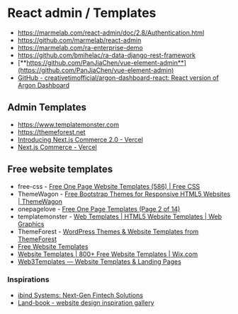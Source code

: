 # React admin / Templates

- https://marmelab.com/react-admin/doc/2.8/Authentication.html
- https://github.com/marmelab/react-admin
- https://marmelab.com/ra-enterprise-demo
- https://github.com/bmihelac/ra-data-django-rest-framework
- [**https://github.com/PanJiaChen/vue-element-admin**](https://github.com/PanJiaChen/vue-element-admin)
- [GitHub - creativetimofficial/argon-dashboard-react: React version of Argon Dashboard](https://github.com/creativetimofficial/argon-dashboard-react)

## Admin Templates

- https://www.templatemonster.com
- https://themeforest.net
- [Introducing Next.js Commerce 2.0 - Vercel](https://vercel.com/blog/introducing-next-js-commerce-2-0)
- [Next.js Commerce - Vercel](https://vercel.com/templates/next.js/nextjs-commerce)

## Free website templates

- free-css - [Free One Page Website Templates (586) | Free CSS](https://www.free-css.com/template-categories/one-page)
- ThemeWagon - [Free Bootstrap Themes for Responsive HTML5 Websites | ThemeWagon](https://themewagon.com/theme-tag/business-corporate/?swoof=1&pa_price=free&paged=1&really_curr_tax=358-product_tag)
- onepagelove - [Free One Page Templates (Page 2 of 14)](https://onepagelove.com/templates/free-templates/page/2)
- templatemonster - [Web Templates | HTML5 Website Templates | Web Graphics](https://www.templatemonster.com)
- ThemeForest - [WordPress Themes & Website Templates from ThemeForest](https://themeforest.net)
- [Free Website Templates](https://freewebsitetemplates.com/)
- [Website Templates | 800+ Free Website Templates | Wix.com](https://www.wix.com/website/templates)
- [Web3Templates — Website Templates & Landing Pages](https://web3templates.com/)

### Inspirations

- [ibind Systems: Next-Gen Fintech Solutions](https://ibindsystems.io/)
- [Land-book - website design inspiration gallery](https://land-book.com/)

